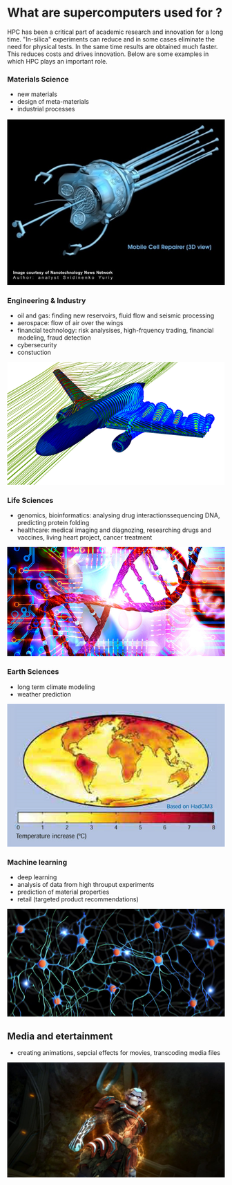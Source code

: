 # What are supercomputers used for ?
HPC has been a critical part of academic research and innovation for a long time. "In-silica" experiments can reduce and in some cases  eliminate the need for physical tests. In the same time results are obtained much faster.  This reduces costs and drives innovation. Below are some examples in which HPC plays an important role.


### Materials Science
* new materials
* design of meta-materials
* industrial processes

![ ](Images/mat.png)

### Engineering & Industry
* oil and gas: finding new reservoirs, fluid flow and seismic processing
* aerospace: flow of air over the wings
* financial technology: risk analysises, high-frquency trading, financial modeling, fraud detection
* cybersecurity
* constuction

![Airplane take off using ANSYS Fluent software](Images/hpc-simulate-airplane-takeoff-aerodynamics-ansys-fluent.png )

### Life Sciences
* genomics, bioinformatics: analysing drug interactionssequencing DNA, predicting protein folding
* healthcare: medical imaging and diagnozing, researching drugs and vaccines, living heart project, cancer treatment

![ ](Images/bioinformatics.jpg)

### Earth Sciences 
* long term climate modeling
* weather prediction

![ ](Images/earth.png)

### Machine learning
* deep learning
* analysis of data from high throuput experiments
* prediction of material properties
* retail (targeted product recommendations)

![ ](Images/ai.png)

## Media and etertainment
* creating animations, sepcial effects for movies, transcoding media files

![ ](Images/boiboi.jpg)
